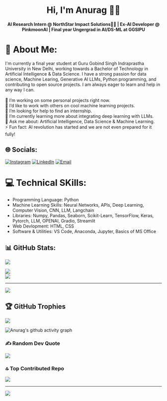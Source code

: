 <h1 align='center'>Hi, I'm Anurag 👋✨</h1>
<h4 align='center'>AI Research Intern @ NorthStar Impact Solutions👨‍💻 | Ex-AI Developer @ PinkmoonAI | Final year Ungergrad in AI/DS-ML at GGSIPU</h4>

# 💫 About Me:
I'm currently a final year student at Guru Gobind Singh Indraprastha University in New Delhi, working towards a Bachelor of Technology in Artificial Intelligence & Data Science. I have a strong passion for data science, Machine Learing, Generative AI LLMs, Python programming, and contributing to open source projects. I am always eager to learn and help in any way I can. <br>
<br>
🔭 I’m working on some personal projects right now.<br>👯 I’d like to work with others on cool machine learning projects.<br>🤝 I’m looking for help to find an internship.<br>🌱 I’m currently learning more about integrating deep learning with LLMs.<br>💬 Ask me about: Artificial Intelligence, Data Science & Machine Learning.<br>⚡ Fun fact: AI revolution has started and we are not even prepared for it fully!

## 🌐 Socials:
[![Instagram](https://img.shields.io/badge/Instagram-%23E4405F.svg?logo=Instagram&logoColor=white)](https://www.instagram.com/anurag_10jha) [![LinkedIn](https://img.shields.io/badge/LinkedIn-%230077B5.svg?logo=linkedin&logoColor=white)](https://linkedin.com/in/anurag-kumar-jha-79003b30b)  [![Email](https://img.shields.io/badge/Email-D14836?logo=gmail&logoColor=white)](mailto:sanjaykumarjha604@gmail.com)

 # 💻 Technical SKills:
* Programming Language: Python<br>
* Machine Learning Skills: Neural Networks, APIs, Deep Learning, Computer Vision, CNN, LLM, Langchain<br>
* Libraries: Numpy, Pandas, Seaborn, Scikit-Learn, TensorFlow, Keras, Pytorch, LLM, OPENAI, Gradio, Streamlit<br>
* Web Devlopment: HTML, CSS<br>
* Software & Utilities: VS Code, Anaconda, Jupyter, Basics of MS Office<br>

## 📊 GitHub Stats:
![](https://github-readme-stats.vercel.app/api?username=itsanuragkumarjha&theme=radical&hide_border=false&include_all_commits=true&count_private=true&show_icons=true&border_radius=10)<br/>

![](https://github-readme-streak-stats.herokuapp.com/?user=itsanuragkumarjha&theme=radical&hide_border=false&border_radius=10)<br/>
![](https://github-readme-stats.vercel.app/api/top-langs/?username=itsanuragkumarjha&theme=radical&hide_border=false&include_all_commits=true&border_radius=10&count_private=true&layout=compact)

---
[![](https://visitcount.itsvg.in/api?id=itsanuragkumarjha&icon=0&color=0)](https://visitcount.itsvg.in)

## 🏆 GitHub Trophies
![](https://github-profile-trophy.vercel.app/?username=itsanuragkumarjha&theme=radical&no-frame=false&no-bg=true&margin-w=4)

![Anurag's github activity graph](https://github-readme-activity-graph.vercel.app/graph?username=itsanuragkumarjha&theme=merko)

### ✍️ Random Dev Quote
![](https://quotes-github-readme.vercel.app/api?type=horizontal&theme=radical)

### 🔝 Top Contributed Repo
![](https://github-contributor-stats.vercel.app/api?username=itsanuragkumarjha&limit=5&theme=dark&combine_all_yearly_contributions=true)

---
[![](https://visitcount.itsvg.in/api?id=itsanuragkumarjha&icon=0&color=0)](https://visitcount.itsvg.in)
